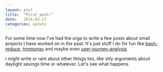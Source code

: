 ```yaml
---
layout: post
title:  "First post!"
date:   2016-03-27
categories: update
---
```

For some time now I've had the urge to write a few posts about small projects I
have worked on in the past. It's just stuff I do for fun like
[bash-reduce](https://github.com/sorhus/bash-reduce),
[hmmongo](https://github.com/sorhus/hmmongo) and maybe even
[user-journey-analysis](https://github.com/sorhus/user-journey-analysis)

I might write or rant about other things too, like silly arguments about daylight
savings time or whatever. Let's see what happens.
